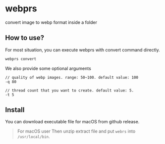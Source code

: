 # webprs
convert image to webp format inside a folder

## How to use?
For most situation, you can execute webprs with convert command directly. 
```bash
webprs convert
```
We also provide some optional arguments
```
// quality of webp images. range: 50~100. default value: 100
-q 80

// thread count that you want to create. default value: 5.
-t 5
```

## Install
You can download executable file for macOS from github release.

> For macOS user
> Then unzip extract file and put `webrs` into `/usr/local/bin`.